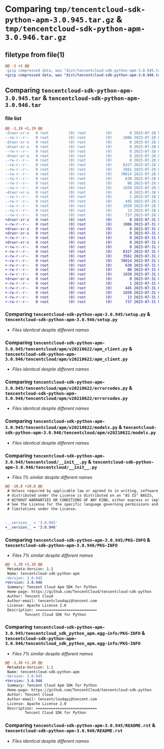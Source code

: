 # Comparing `tmp/tencentcloud-sdk-python-apm-3.0.945.tar.gz` & `tmp/tencentcloud-sdk-python-apm-3.0.946.tar.gz`

## filetype from file(1)

```diff
@@ -1 +1 @@
-gzip compressed data, was "dist/tencentcloud-sdk-python-apm-3.0.945.tar", last modified: Fri Jul 28 00:21:13 2023, max compression
+gzip compressed data, was "dist/tencentcloud-sdk-python-apm-3.0.946.tar", last modified: Mon Jul 31 00:18:58 2023, max compression
```

## Comparing `tencentcloud-sdk-python-apm-3.0.945.tar` & `tencentcloud-sdk-python-apm-3.0.946.tar`

### file list

```diff
@@ -1,19 +1,19 @@
-drwxr-xr-x   0 root         (0) root         (0)        0 2023-07-28 00:21:13.000000 tencentcloud-sdk-python-apm-3.0.945/
--rw-r--r--   0 root         (0) root         (0)     1006 2023-07-28 00:21:13.000000 tencentcloud-sdk-python-apm-3.0.945/setup.py
-drwxr-xr-x   0 root         (0) root         (0)        0 2023-07-28 00:21:13.000000 tencentcloud-sdk-python-apm-3.0.945/tencentcloud/
-drwxr-xr-x   0 root         (0) root         (0)        0 2023-07-28 00:21:13.000000 tencentcloud-sdk-python-apm-3.0.945/tencentcloud/apm/
--rw-r--r--   0 root         (0) root         (0)        0 2023-07-28 00:21:13.000000 tencentcloud-sdk-python-apm-3.0.945/tencentcloud/apm/__init__.py
-drwxr-xr-x   0 root         (0) root         (0)        0 2023-07-28 00:21:13.000000 tencentcloud-sdk-python-apm-3.0.945/tencentcloud/apm/v20210622/
--rw-r--r--   0 root         (0) root         (0)        0 2023-07-28 00:21:13.000000 tencentcloud-sdk-python-apm-3.0.945/tencentcloud/apm/v20210622/__init__.py
--rw-r--r--   0 root         (0) root         (0)     8327 2023-07-28 00:21:13.000000 tencentcloud-sdk-python-apm-3.0.945/tencentcloud/apm/v20210622/apm_client.py
--rw-r--r--   0 root         (0) root         (0)     3561 2023-07-28 00:21:13.000000 tencentcloud-sdk-python-apm-3.0.945/tencentcloud/apm/v20210622/errorcodes.py
--rw-r--r--   0 root         (0) root         (0)    70014 2023-07-28 00:21:13.000000 tencentcloud-sdk-python-apm-3.0.945/tencentcloud/apm/v20210622/models.py
--rw-r--r--   0 root         (0) root         (0)      630 2023-07-28 00:21:13.000000 tencentcloud-sdk-python-apm-3.0.945/tencentcloud/__init__.py
--rw-r--r--   0 root         (0) root         (0)       88 2023-07-28 00:21:13.000000 tencentcloud-sdk-python-apm-3.0.945/setup.cfg
--rw-r--r--   0 root         (0) root         (0)     1659 2023-07-28 00:21:13.000000 tencentcloud-sdk-python-apm-3.0.945/PKG-INFO
-drwxr-xr-x   0 root         (0) root         (0)        0 2023-07-28 00:21:13.000000 tencentcloud-sdk-python-apm-3.0.945/tencentcloud_sdk_python_apm.egg-info/
--rw-r--r--   0 root         (0) root         (0)        1 2023-07-28 00:21:13.000000 tencentcloud-sdk-python-apm-3.0.945/tencentcloud_sdk_python_apm.egg-info/dependency_links.txt
--rw-r--r--   0 root         (0) root         (0)      445 2023-07-28 00:21:13.000000 tencentcloud-sdk-python-apm-3.0.945/tencentcloud_sdk_python_apm.egg-info/SOURCES.txt
--rw-r--r--   0 root         (0) root         (0)     1659 2023-07-28 00:21:13.000000 tencentcloud-sdk-python-apm-3.0.945/tencentcloud_sdk_python_apm.egg-info/PKG-INFO
--rw-r--r--   0 root         (0) root         (0)       13 2023-07-28 00:21:13.000000 tencentcloud-sdk-python-apm-3.0.945/tencentcloud_sdk_python_apm.egg-info/top_level.txt
--rw-r--r--   0 root         (0) root         (0)      737 2023-07-28 00:21:13.000000 tencentcloud-sdk-python-apm-3.0.945/README.rst
+drwxr-xr-x   0 root         (0) root         (0)        0 2023-07-31 00:18:58.000000 tencentcloud-sdk-python-apm-3.0.946/
+-rw-r--r--   0 root         (0) root         (0)     1006 2023-07-31 00:18:58.000000 tencentcloud-sdk-python-apm-3.0.946/setup.py
+drwxr-xr-x   0 root         (0) root         (0)        0 2023-07-31 00:18:58.000000 tencentcloud-sdk-python-apm-3.0.946/tencentcloud/
+drwxr-xr-x   0 root         (0) root         (0)        0 2023-07-31 00:18:58.000000 tencentcloud-sdk-python-apm-3.0.946/tencentcloud/apm/
+-rw-r--r--   0 root         (0) root         (0)        0 2023-07-31 00:18:58.000000 tencentcloud-sdk-python-apm-3.0.946/tencentcloud/apm/__init__.py
+drwxr-xr-x   0 root         (0) root         (0)        0 2023-07-31 00:18:58.000000 tencentcloud-sdk-python-apm-3.0.946/tencentcloud/apm/v20210622/
+-rw-r--r--   0 root         (0) root         (0)        0 2023-07-31 00:18:58.000000 tencentcloud-sdk-python-apm-3.0.946/tencentcloud/apm/v20210622/__init__.py
+-rw-r--r--   0 root         (0) root         (0)     8327 2023-07-31 00:18:58.000000 tencentcloud-sdk-python-apm-3.0.946/tencentcloud/apm/v20210622/apm_client.py
+-rw-r--r--   0 root         (0) root         (0)     3561 2023-07-31 00:18:58.000000 tencentcloud-sdk-python-apm-3.0.946/tencentcloud/apm/v20210622/errorcodes.py
+-rw-r--r--   0 root         (0) root         (0)    70014 2023-07-31 00:18:58.000000 tencentcloud-sdk-python-apm-3.0.946/tencentcloud/apm/v20210622/models.py
+-rw-r--r--   0 root         (0) root         (0)      630 2023-07-31 00:18:58.000000 tencentcloud-sdk-python-apm-3.0.946/tencentcloud/__init__.py
+-rw-r--r--   0 root         (0) root         (0)       88 2023-07-31 00:18:58.000000 tencentcloud-sdk-python-apm-3.0.946/setup.cfg
+-rw-r--r--   0 root         (0) root         (0)     1659 2023-07-31 00:18:58.000000 tencentcloud-sdk-python-apm-3.0.946/PKG-INFO
+drwxr-xr-x   0 root         (0) root         (0)        0 2023-07-31 00:18:58.000000 tencentcloud-sdk-python-apm-3.0.946/tencentcloud_sdk_python_apm.egg-info/
+-rw-r--r--   0 root         (0) root         (0)        1 2023-07-31 00:18:58.000000 tencentcloud-sdk-python-apm-3.0.946/tencentcloud_sdk_python_apm.egg-info/dependency_links.txt
+-rw-r--r--   0 root         (0) root         (0)      445 2023-07-31 00:18:58.000000 tencentcloud-sdk-python-apm-3.0.946/tencentcloud_sdk_python_apm.egg-info/SOURCES.txt
+-rw-r--r--   0 root         (0) root         (0)     1659 2023-07-31 00:18:58.000000 tencentcloud-sdk-python-apm-3.0.946/tencentcloud_sdk_python_apm.egg-info/PKG-INFO
+-rw-r--r--   0 root         (0) root         (0)       13 2023-07-31 00:18:58.000000 tencentcloud-sdk-python-apm-3.0.946/tencentcloud_sdk_python_apm.egg-info/top_level.txt
+-rw-r--r--   0 root         (0) root         (0)      737 2023-07-31 00:18:58.000000 tencentcloud-sdk-python-apm-3.0.946/README.rst
```

### Comparing `tencentcloud-sdk-python-apm-3.0.945/setup.py` & `tencentcloud-sdk-python-apm-3.0.946/setup.py`

 * *Files identical despite different names*

### Comparing `tencentcloud-sdk-python-apm-3.0.945/tencentcloud/apm/v20210622/apm_client.py` & `tencentcloud-sdk-python-apm-3.0.946/tencentcloud/apm/v20210622/apm_client.py`

 * *Files identical despite different names*

### Comparing `tencentcloud-sdk-python-apm-3.0.945/tencentcloud/apm/v20210622/errorcodes.py` & `tencentcloud-sdk-python-apm-3.0.946/tencentcloud/apm/v20210622/errorcodes.py`

 * *Files identical despite different names*

### Comparing `tencentcloud-sdk-python-apm-3.0.945/tencentcloud/apm/v20210622/models.py` & `tencentcloud-sdk-python-apm-3.0.946/tencentcloud/apm/v20210622/models.py`

 * *Files identical despite different names*

### Comparing `tencentcloud-sdk-python-apm-3.0.945/tencentcloud/__init__.py` & `tencentcloud-sdk-python-apm-3.0.946/tencentcloud/__init__.py`

 * *Files 1% similar despite different names*

```diff
@@ -10,8 +10,8 @@
 # Unless required by applicable law or agreed to in writing, software
 # distributed under the License is distributed on an "AS IS" BASIS,
 # WITHOUT WARRANTIES OR CONDITIONS OF ANY KIND, either express or implied.
 # See the License for the specific language governing permissions and
 # limitations under the License.
 
 
-__version__ = '3.0.945'
+__version__ = '3.0.946'
```

### Comparing `tencentcloud-sdk-python-apm-3.0.945/PKG-INFO` & `tencentcloud-sdk-python-apm-3.0.946/PKG-INFO`

 * *Files 7% similar despite different names*

```diff
@@ -1,10 +1,10 @@
 Metadata-Version: 1.1
 Name: tencentcloud-sdk-python-apm
-Version: 3.0.945
+Version: 3.0.946
 Summary: Tencent Cloud Apm SDK for Python
 Home-page: https://github.com/TencentCloud/tencentcloud-sdk-python
 Author: Tencent Cloud
 Author-email: tencentcloudapi@tencent.com
 License: Apache License 2.0
 Description: ============================
         Tencent Cloud SDK for Python
```

### Comparing `tencentcloud-sdk-python-apm-3.0.945/tencentcloud_sdk_python_apm.egg-info/PKG-INFO` & `tencentcloud-sdk-python-apm-3.0.946/tencentcloud_sdk_python_apm.egg-info/PKG-INFO`

 * *Files 7% similar despite different names*

```diff
@@ -1,10 +1,10 @@
 Metadata-Version: 1.1
 Name: tencentcloud-sdk-python-apm
-Version: 3.0.945
+Version: 3.0.946
 Summary: Tencent Cloud Apm SDK for Python
 Home-page: https://github.com/TencentCloud/tencentcloud-sdk-python
 Author: Tencent Cloud
 Author-email: tencentcloudapi@tencent.com
 License: Apache License 2.0
 Description: ============================
         Tencent Cloud SDK for Python
```

### Comparing `tencentcloud-sdk-python-apm-3.0.945/README.rst` & `tencentcloud-sdk-python-apm-3.0.946/README.rst`

 * *Files identical despite different names*

